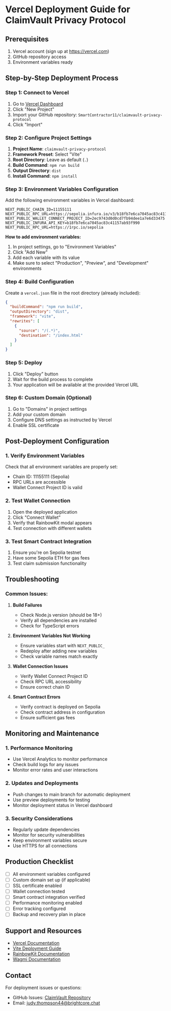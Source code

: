 # Vercel Deployment Guide for ClaimVault Privacy Protocol

## Prerequisites

1. Vercel account (sign up at https://vercel.com)
2. GitHub repository access
3. Environment variables ready

## Step-by-Step Deployment Process

### Step 1: Connect to Vercel

1. Go to [Vercel Dashboard](https://vercel.com/dashboard)
2. Click "New Project"
3. Import your GitHub repository: `SmartContractor11/claimvault-privacy-protocol`
4. Click "Import"

### Step 2: Configure Project Settings

1. **Project Name**: `claimvault-privacy-protocol`
2. **Framework Preset**: Select "Vite"
3. **Root Directory**: Leave as default (`.`)
4. **Build Command**: `npm run build`
5. **Output Directory**: `dist`
6. **Install Command**: `npm install`

### Step 3: Environment Variables Configuration

Add the following environment variables in Vercel dashboard:

```
NEXT_PUBLIC_CHAIN_ID=11155111
NEXT_PUBLIC_RPC_URL=https://sepolia.infura.io/v3/b18fb7e6ca7045ac83c41157ab93f990
NEXT_PUBLIC_WALLET_CONNECT_PROJECT_ID=2ec9743d0d0cd7fb94dee1a7e6d33475
NEXT_PUBLIC_INFURA_API_KEY=b18fb7e6ca7045ac83c41157ab93f990
NEXT_PUBLIC_RPC_URL=https://1rpc.io/sepolia
```

**How to add environment variables:**
1. In project settings, go to "Environment Variables"
2. Click "Add New"
3. Add each variable with its value
4. Make sure to select "Production", "Preview", and "Development" environments

### Step 4: Build Configuration

Create a `vercel.json` file in the root directory (already included):

```json
{
  "buildCommand": "npm run build",
  "outputDirectory": "dist",
  "framework": "vite",
  "rewrites": [
    {
      "source": "/(.*)",
      "destination": "/index.html"
    }
  ]
}
```

### Step 5: Deploy

1. Click "Deploy" button
2. Wait for the build process to complete
3. Your application will be available at the provided Vercel URL

### Step 6: Custom Domain (Optional)

1. Go to "Domains" in project settings
2. Add your custom domain
3. Configure DNS settings as instructed by Vercel
4. Enable SSL certificate

## Post-Deployment Configuration

### 1. Verify Environment Variables

Check that all environment variables are properly set:
- Chain ID: 11155111 (Sepolia)
- RPC URLs are accessible
- Wallet Connect Project ID is valid

### 2. Test Wallet Connection

1. Open the deployed application
2. Click "Connect Wallet"
3. Verify that RainbowKit modal appears
4. Test connection with different wallets

### 3. Test Smart Contract Integration

1. Ensure you're on Sepolia testnet
2. Have some Sepolia ETH for gas fees
3. Test claim submission functionality

## Troubleshooting

### Common Issues:

1. **Build Failures**
   - Check Node.js version (should be 18+)
   - Verify all dependencies are installed
   - Check for TypeScript errors

2. **Environment Variables Not Working**
   - Ensure variables start with `NEXT_PUBLIC_`
   - Redeploy after adding new variables
   - Check variable names match exactly

3. **Wallet Connection Issues**
   - Verify Wallet Connect Project ID
   - Check RPC URL accessibility
   - Ensure correct chain ID

4. **Smart Contract Errors**
   - Verify contract is deployed on Sepolia
   - Check contract address in configuration
   - Ensure sufficient gas fees

## Monitoring and Maintenance

### 1. Performance Monitoring

- Use Vercel Analytics to monitor performance
- Check build logs for any issues
- Monitor error rates and user interactions

### 2. Updates and Deployments

- Push changes to main branch for automatic deployment
- Use preview deployments for testing
- Monitor deployment status in Vercel dashboard

### 3. Security Considerations

- Regularly update dependencies
- Monitor for security vulnerabilities
- Keep environment variables secure
- Use HTTPS for all connections

## Production Checklist

- [ ] All environment variables configured
- [ ] Custom domain set up (if applicable)
- [ ] SSL certificate enabled
- [ ] Wallet connection tested
- [ ] Smart contract integration verified
- [ ] Performance monitoring enabled
- [ ] Error tracking configured
- [ ] Backup and recovery plan in place

## Support and Resources

- [Vercel Documentation](https://vercel.com/docs)
- [Vite Deployment Guide](https://vitejs.dev/guide/static-deploy.html)
- [RainbowKit Documentation](https://www.rainbowkit.com/docs/introduction)
- [Wagmi Documentation](https://wagmi.sh/)

## Contact

For deployment issues or questions:
- GitHub Issues: [ClaimVault Repository](https://github.com/SmartContractor11/claimvault-privacy-protocol)
- Email: judy.thompson44@brightcore.chat
